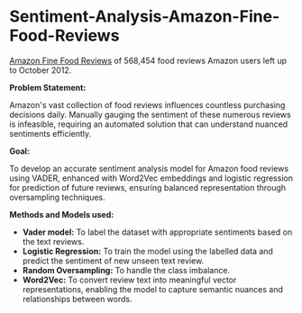 # Sentiment-Analysis-Amazon-Fine-Food-Reviews

[Amazon Fine Food Reviews](https://www.kaggle.com/datasets/snap/amazon-fine-food-reviews) of 568,454 food reviews Amazon users left up to October 2012.


**Problem Statement:**

Amazon's vast collection of food reviews influences countless purchasing decisions daily. Manually gauging the sentiment of these numerous reviews is infeasible, requiring an automated solution that can understand nuanced sentiments efficiently.


**Goal:**

To develop an accurate sentiment analysis model for Amazon food reviews using VADER, enhanced with Word2Vec embeddings and logistic regression for prediction of future reviews, ensuring balanced representation through oversampling techniques.


**Methods and Models used:**

- **Vader model:** To label the dataset with appropriate sentiments based on the text reviews.
- **Logistic Regression:** To train the model using the labelled data and predict the sentiment of new unseen text review.
- **Random Oversampling:** To handle the class imbalance.
- **Word2Vec:** To convert review text into meaningful vector representations, enabling the model to capture semantic nuances and relationships between words.

